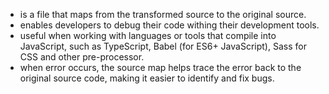 - is a file that maps from the transformed source to the original source.
- enables developers to debug their code withing their development tools.
- useful when working with languages or tools that compile into JavaScript, such as TypeScript, Babel (for ES6+ JavaScript), Sass for CSS and other pre-processor.
- when error occurs, the source map helps trace the error back to the original source code, making it easier to identify and fix bugs.